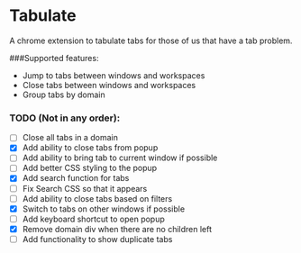 # Tabulate

A chrome extension to tabulate tabs for those of us that have a tab problem.

###Supported features:
- Jump to tabs between windows and workspaces
- Close tabs between windows and workspaces
- Group tabs by domain

### TODO (Not in any order):

- [ ] Close all tabs in a domain
- [x] Add ability to close tabs from popup
- [ ] Add ability to bring tab to current window if possible
- [ ] Add better CSS styling to the popup
- [x] Add search function for tabs
- [ ] Fix Search CSS so that it appears
- [ ] Add ability to close tabs based on filters
- [x] Switch to tabs on other windows if possible
- [ ] Add keyboard shortcut to open popup
- [x] Remove domain div when there are no children left
- [ ] Add functionality to show duplicate tabs
